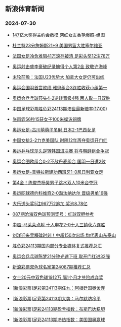 ## 新浪体育新闻 
### 2024-07-30

+ [147亿大奖得主约会嫩模 网红女友香艳爆照-组图](https://sports.sina.com.cn/l/2024-07-29/doc-incftyim1206352.shtml)

+ [杜兰特23分詹姆斯21+9 美国男篮大胜塞尔维亚](https://sports.sina.com.cn/basketball/nba/2024-07-29/doc-incftyii4425062.shtml)

+ [法国女足冷负难阻41万滚存被清 足彩头奖12注78万](https://sports.sina.com.cn/l/2024-07-29/doc-incftyin9402786.shtml)

+ [奥运射击盛李豪破纪录摘得个人第2金 致敬许海峰](https://sports.sina.com.cn/others/shoot/2024-07-29/doc-incfuzuy8953307.shtml)

+ [末轮前瞻：法国U23优势大 加拿大女足仍可出线](https://sports.sina.com.cn/l/2024-07-29/doc-incfukxf0989357.shtml)

+ [奥运会国羽首尝败绩 雅思组合3连胜收获小组第一](https://sports.sina.com.cn/others/badmin/2024-07-29/doc-incfuzvf7825432.shtml)

+ [奥运会乒乓球莎头4-2逆转晋级4强 两人取一日双胜](https://sports.sina.com.cn/others/pingpang/2024-07-29/doc-incftimt1552811.shtml)

+ [中国足球彩票胜负彩24113期澳盘最新赔率(17:00)](https://sports.sina.com.cn/l/2024-07-29/doc-incfuerf4304270.shtml)

+ [张雨霏56秒15获女子100米蝶泳铜牌](https://sports.sina.com.cn/others/swim/2024-07-29/doc-incftyim1208538.shtml)

+ [奥运女足-古川萌萌子吊射 日本2-1巴西女足](https://sports.sina.com.cn/g/2024-07-29/doc-incftyim1197607.shtml)

+ [中国女排3-2力克美国队 时隔12年再夺奥运开门红](https://sports.sina.com.cn/others/volleyball/2024-07-30/doc-incfvsss8645699.shtml)

+ [奥运乒乓球莎头逆转韩国进决赛 将与朝鲜组合争冠](https://sports.sina.com.cn/others/pingpang/2024-07-30/doc-incfvssx7520292.shtml)

+ [奥运会图欧组合0-2不敌丹麦组合 国羽一日遭2败](https://sports.sina.com.cn/others/badmin/2024-07-29/doc-incfvnku8752053.shtml)

+ [奥运女足-普特拉斯建功西班牙1-0尼日利亚女足](https://sports.sina.com.cn/g/2024-07-29/doc-incftyim1198016.shtml)

+ [第4金！练俊杰杨昊男子跳水双人10米台夺冠](https://sports.sina.com.cn/others/diving/2024-07-29/doc-incfuzvf7860535.shtml)

+ [奥运网球德约科维奇2-0淘汰纳达尔 晋级男单16强](https://sports.sina.com.cn/tennis/atp/2024-07-29/doc-incfvhcc7758428.shtml)

+ [大乐透头奖5注967万2追加 奖池8.78亿](https://sports.sina.com.cn/l/2024-07-29/doc-incfvnku8745777.shtml)

+ [087期沧海双色球预测奖号：红球双胆参考](https://sports.sina.com.cn/l/2024-07-29/doc-incfuvpa9017120.shtml)

+ [中超-马莱莱点射 十人申花2-0十人三镇获六连胜](https://sports.sina.com.cn/china/j/2024-07-29/doc-incfvnku8753550.shtml)

+ [刘洋迎来里程碑时刻！中超150次出场 均代表山东泰山](https://sports.sina.com.cn/china/j/2024-07-28/doc-incfswvv5005551.shtml)

+ [胜负彩24113期国内部分专业媒体复式推荐总汇](https://sports.sina.com.cn/l/2024-07-29/doc-incfuvpe5828923.shtml)

+ [奥运会乒乓球陈梦21分钟光速下班 取开门红进32强](https://sports.sina.com.cn/others/pingpang/2024-07-29/doc-incfuzuy8969478.shtml)

+ [新浪彩票双色球名家第24087期推荐汇总](https://sports.sina.com.cn/l/2024-07-29/doc-incfuvnv8686415.shtml)

+ [女士20元中双色球1912万 隔1个月才兑险成弃奖](https://sports.sina.com.cn/l/2024-07-30/doc-incfwiqq0391782.shtml)

+ [[新浪彩票]足彩第24113期任九：阿根廷国奥舍弃](https://sports.sina.com.cn/l/2024-07-30/doc-incfwiqq0399268.shtml)

+ [[新浪彩票]足彩第24113期大势：马尔默防冷平](https://sports.sina.com.cn/l/2024-07-30/doc-incfwiqr7176487.shtml)

+ [[新浪彩票]足彩24113期盈亏指数：布斯巴达稳胆](https://sports.sina.com.cn/l/2024-07-30/doc-incfwiqn5097131.shtml)

+ [[新浪彩票]足彩24113期冷热指数：美国国奥赢球](https://sports.sina.com.cn/l/2024-07-30/doc-incfwiqn5088714.shtml)

